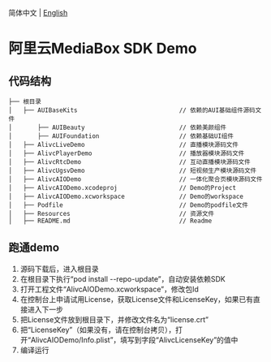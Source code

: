 简体中文 | [English](README.en.md)

# 阿里云MediaBox SDK Demo

## 代码结构
```
├── 根目录                                    
│   ├── AUIBaseKits                            // 依赖的AUI基础组件源码文件
│       ├── AUIBeauty                          // 依赖美颜组件
│       ├── AUIFoundation                      // 依赖基础UI组件
│   ├── AlivcLiveDemo                          // 直播模块源码文件
│   ├── AlivcPlayerDemo                        // 播放器模块源码文件
│   ├── AlivcRtcDemo                           // 互动直播模块源码文件
│   ├── AlivcUgsvDemo                          // 短视频生产模块源码文件
│   ├── AlivcAIODemo                           // 一体化聚合页模块源码文件
│   ├── AlivcAIODemo.xcodeproj                 // Demo的Project
│   ├── AlivcAIODemo.xcworkspace               // Demo的workspace
│   ├── Podfile                                // Demo的podfile文件
│   ├── Resources                              // 资源文件
│   ├── README.md                              // Readme
```


## 跑通demo

1. 源码下载后，进入根目录
2. 在根目录下执行“pod install  --repo-update”，自动安装依赖SDK
3. 打开工程文件“AlivcAIODemo.xcworkspace”，修改包Id
4. 在控制台上申请试用License，获取License文件和LicenseKey，如果已有直接进入下一步
5. 把License文件放到根目录下，并修改文件名为“license.crt”
6. 把“LicenseKey”（如果没有，请在控制台拷贝），打开“AlivcAIODemo/Info.plist”，填写到字段“AlivcLicenseKey”的值中
7. 编译运行

